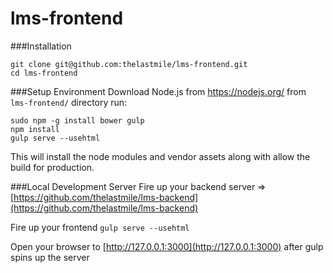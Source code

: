 # lms-frontend


###Installation
```
git clone git@github.com:thelastmile/lms-frontend.git
cd lms-frontend
```

###Setup Environment
Download Node.js from https://nodejs.org/
from ```lms-frontend/``` directory run:
```
sudo npm -g install bower gulp
npm install
gulp serve --usehtml
```
This will install the node modules and vendor assets along with allow the build for production.

###Local Development Server
Fire up your backend server => [https://github.com/thelastmile/lms-backend](https://github.com/thelastmile/lms-backend)

Fire up your frontend
```gulp serve --usehtml```

Open your browser to [http://127.0.0.1:3000](http://127.0.0.1:3000) after gulp spins up the server
